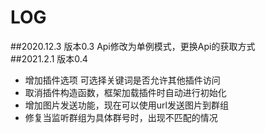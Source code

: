 # LOG
##2020.12.3 版本0.3 
Api修改为单例模式，更换Api的获取方式  
##2021.2.1 版本0.4 
- 增加插件选项 可选择关键词是否允许其他插件访问  
- 取消插件构造函数，框架加载插件时自动进行初始化  
- 增加图片发送功能，现在可以使用url发送图片到群组  
- 修复当监听群组为具体群号时，出现不匹配的情况  